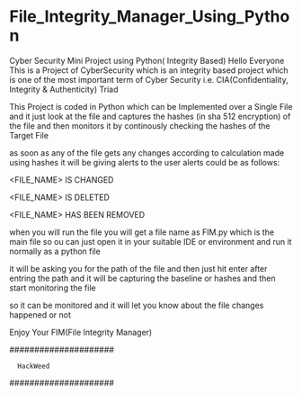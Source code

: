 # File_Integrity_Manager_Using_Python
Cyber Security Mini Project using Python( Integrity Based)
Hello Everyone This is a Project of CyberSecurity which is an integrity based project which is one of the most important term of Cyber Security i.e. CIA(Confidentiality, Integrity & Authenticity) Triad

This Project is coded in Python which can be Implemented over a Single File and it just look at the file and captures the hashes (in sha 512 encryption) of the file and then monitors it by continously checking the hashes of the Target File

as soon as any of the file gets any changes according to calculation made using hashes it will be giving alerts to the user alerts could be as follows:

<FILE_NAME> IS CHANGED

<FILE_NAME> IS DELETED

<FILE_NAME> HAS BEEN REMOVED

when you will run the file you will get a file name as FIM.py which is the main file so ou can just open it in your suitable IDE or environment and run it normally as a python file

it will be asking you for the path of the file and then just hit enter after entring the path and it will be capturing the baseline or hashes and then start monitoring the file

so it can be monitored and it will let you know about the file changes happened or not

Enjoy Your FIM(File Integrity Manager)

#####################
      
      HackWeed

#####################
